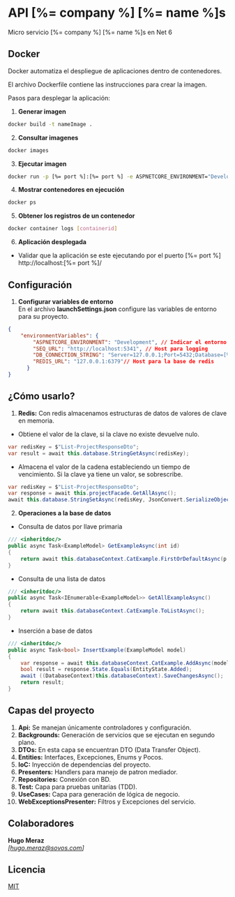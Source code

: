 # API [%= company %] [%= name %]s

Micro servicio [%= company %] [%= name %]s en Net 6


## Docker

Docker automatiza el despliegue de aplicaciones dentro de contenedores.

El archivo Dockerfile contiene las instrucciones para crear la imagen.

Pasos para desplegar la aplicación:
1. **Generar imagen**
```sh
docker build -t nameImage .
```
2. **Consultar imagenes**
```sh
docker images
```
3. **Ejecutar imagen**
```sh
docker run -p [%= port %]:[%= port %] -e ASPNETCORE_ENVIRONMENT="Development" -d nameImage
```
4. **Mostrar contenedores en ejecución**
```sh
docker ps
```
5. **Obtener los registros de un contenedor**
```sh
docker container logs [containerid]
```
6. **Aplicación desplegada**
- Validar que la aplicación se este ejecutando por el puerto [%= port %] http://localhost:[%= port %]/

## Configuración

1. **Configurar variables de entorno**  
En el archivo **launchSettings.json** configure las variables de entorno para su proyecto.
```json
{
    "environmentVariables": {
        "ASPNETCORE_ENVIRONMENT": "Development", // Indicar el entorno en tiempo de ejecución
        "SEQ_URL": "http://localhost:5341", // Host para logging
        "DB_CONNECTION_STRING": "Server=127.0.0.1;Port=5432;Database=[%= name_lower %];service ID=postgres;password=ppl123", // Host para la base de dato
        "REDIS_URL": "127.0.0.1:6379"// Host para la base de redis
      }
}
```
## ¿Cómo usarlo?

1. **Redis:** Con redis almacenamos estructuras de datos de valores de clave en memoria.
- Obtiene el valor de la clave, si la clave no existe devuelve nulo.
```csharp
var redisKey = $"List-ProjectResponseDto";
var result = await this.database.StringGetAsync(redisKey);
```
- Almacena el valor de la cadena estableciendo un tiempo de vencimiento. Si la clave ya tiene un valor, se sobrescribe.
```csharp
var redisKey = $"List-ProjectResponseDto";
var response = await this.projectFacade.GetAllAsync();
await this.database.StringSetAsync(redisKey, JsonConvert.SerializeObject(response), TimeSpan.FromHours(1));
```
2. **Operaciones a la base de datos**
  - Consulta de datos por llave primaria
```csharp
/// <inheritdoc/>
public async Task<ExampleModel> GetExampleAsync(int id)
{
    return await this.databaseContext.CatExample.FirstOrDefaultAsync(p => p.Id.Equals(id));
}
```
  - Consulta de una lista de datos
```csharp
/// <inheritdoc/>
public async Task<IEnumerable<ExampleModel>> GetAllExampleAsync()
{
    return await this.databaseContext.CatExample.ToListAsync();
}
```
  - Inserción a base de datos
```csharp
/// <inheritdoc/>
public async Task<bool> InsertExample(ExampleModel model)
{
    var response = await this.databaseContext.CatExample.AddAsync(model);
    bool result = response.State.Equals(EntityState.Added);
    await ((DatabaseContext)this.databaseContext).SaveChangesAsync();
    return result;
}
```
## Capas del proyecto
1. **Api:** Se manejan únicamente controladores y configuración.
2. **Backgrounds:** Generación de servicios que se ejecutan en segundo plano.
3. **DTOs:** En esta capa se encuentran DTO (Data Transfer Object).
4. **Entities:** Interfaces, Excepciones, Enums y Pocos.
5. **IoC:** Inyección de dependencias del proyecto.
6. **Presenters:** Handlers para manejo de patron mediador.
7. **Repositories:** Conexión con BD.
8. **Test:** Capa para pruebas unitarias (TDD).
9. **UseCases:** Capa para generación de lógica de negocio.
8. **WebExceptionsPresenter:** Filtros y Excepciones del servicio.

## Colaboradores

**Hugo Meraz**  
*[hugo.meraz@sovos.com]*  

## Licencia

[MIT](https://opensource.org/licenses/MIT)